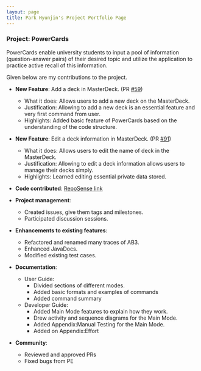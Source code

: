 ```yaml
---
layout: page
title: Park Hyunjin's Project Portfolio Page
---
```



### Project: PowerCards

PowerCards enable university students to input a pool of information (question-answer pairs) of their desired topic and utilize the application to practice active recall of this information.

Given below are my contributions to the project.

* **New Feature**: Add a deck in MasterDeck. (PR [#59](https://github.com/AY2223S2-CS2103T-W11-3/tp/pull/61))
    * What it does: Allows users to add a new deck on the MasterDeck.
    * Justification: Allowing to add a new deck is an essential feature and very first command from user. 
    * Highlights: Added basic feature of PowerCards based on the understanding of the code structure.

* **New Feature**: Edit a deck information in MasterDeck. (PR [#91](https://github.com/AY2223S2-CS2103T-W11-3/tp/pull/91))
    * What it does: Allows users to edit the name of deck in the MasterDeck.
    * Justification: Allowing to edit a deck information allows users to manage their decks simply. 
    * Highlights: Learned editing essential private data stored.

* **Code contributed**: [RepoSense link](https://nus-cs2103-ay2223s2.github.io/tp-dashboard/?search=11-3&sort=groupTitle&sortWithin=title&timeframe=commit&mergegroup=&groupSelect=groupByRepos&breakdown=true&checkedFileTypes=docs~functional-code~test-code~other&since=2023-02-17&tabOpen=true&tabType=authorship&tabAuthor=ruiyigan&tabRepo=AY2223S2-CS2103T-W11-3%2Ftp%5Bmaster%5D&authorshipIsMergeGroup=false&authorshipFileTypes=docs~functional-code~test-code~other&authorshipIsBinaryFileTypeChecked=false&authorshipIsIgnoredFilesChecked=false)

* **Project management**:
    * Created issues, give them tags and milestones.
    * Participated discussion sessions.

* **Enhancements to existing features**:
    * Refactored and renamed many traces of AB3.
    * Enhanced JavaDocs.
    * Modified existing test cases.

* **Documentation**:
    * User Guide:
        * Divided sections of different modes.
        * Added basic formats and examples of commands
        * Added command summary
    * Developer Guide:
        * Added Main Mode features to explain how they work.
        * Drew activity and sequence diagrams for the Main Mode. 
        * Added Appendix:Manual Testing for the Main Mode.
        * Added on Appendix:Effort

* **Community**:
    * Reviewed and approved PRs
    * Fixed bugs from PE
